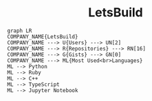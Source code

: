 <h1 align="center">LetsBuild</h1>

```mermaid
graph LR
COMPANY_NAME{LetsBuild}
COMPANY_NAME ---> U{Users} ---> UN[2]
COMPANY_NAME ---> R{Repositories} ---> RN[16]
COMPANY_NAME ---> G{Gists} ---> GN[0]
COMPANY_NAME ---> ML{Most Used<br>Languages}
ML --> Python
ML --> Ruby
ML --> C++
ML --> TypeScript
ML --> Jupyter Notebook
```
